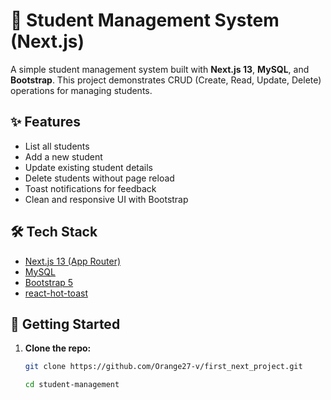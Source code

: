 # 🏫 Student Management System (Next.js)

A simple student management system built with **Next.js 13**, **MySQL**, and **Bootstrap**. This project demonstrates CRUD (Create, Read, Update, Delete) operations for managing students.

## ✨ Features

- List all students
- Add a new student
- Update existing student details
- Delete students without page reload
- Toast notifications for feedback
- Clean and responsive UI with Bootstrap

## 🛠 Tech Stack

- [Next.js 13 (App Router)](https://nextjs.org/)
- [MySQL](https://www.mysql.com/)
- [Bootstrap 5](https://getbootstrap.com/)
- [react-hot-toast](https://react-hot-toast.com/)

## 🚀 Getting Started

1. **Clone the repo:**
   ```bash
   git clone https://github.com/Orange27-v/first_next_project.git
   
   cd student-management
